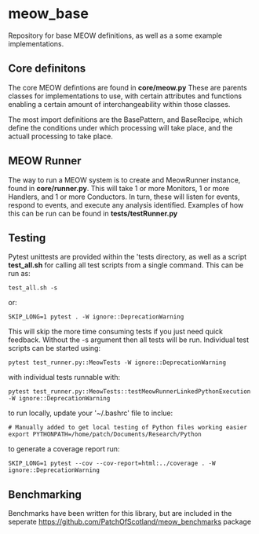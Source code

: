 # meow_base
Repository for base MEOW definitions, as well as a some example implementations. 

## Core definitons

The core MEOW defintions are found in **core/meow.py** These are parents classes for implementations to use, with certain attributes and functions enabling a certain amount of interchangeability within those classes.

The most import definitions are the BasePattern, and BaseRecipe, which define the conditions under which processing will take place, and the actuall processing to take place.

## MEOW Runner

The way to run a MEOW system is to create and MeowRunner instance, found in **core/runner.py**. This will take 1 or more Monitors, 1 or more Handlers, and 1 or more Conductors. In turn, these will listen for events, respond to events, and execute any analysis identified. Examples of how this can be run can be found in **tests/testRunner.py**

## Testing
Pytest unittests are provided within the 'tests directory, as well as a script **test_all.sh** for calling all test scripts from a single command. This can be run as:

    test_all.sh -s

or:

    SKIP_LONG=1 pytest . -W ignore::DeprecationWarning

This will skip the more time consuming tests if you just need quick feedback. Without the -s argument then all tests will be run. Individual test scripts can be started using:

    pytest test_runner.py::MeowTests -W ignore::DeprecationWarning

with individual tests runnable with:

    pytest test_runner.py::MeowTests::testMeowRunnerLinkedPythonExecution -W ignore::DeprecationWarning

to run locally, update your '~/.bashrc' file to inclue:

    # Manually added to get local testing of Python files working easier
    export PYTHONPATH=/home/patch/Documents/Research/Python

to generate a coverage report run:

    SKIP_LONG=1 pytest --cov --cov-report=html:../coverage . -W ignore::DeprecationWarning

## Benchmarking 
Benchmarks have been written for this library, but are included in the seperate https://github.com/PatchOfScotland/meow_benchmarks package
